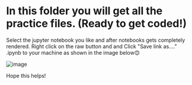 # In this folder you will get all the practice files. (Ready to get coded!)

Select the jupyter notebook you like and after notebooks gets completely rendered. Right click on the raw button and and Click "Save link as...." .ipynb to your machine as shown in the image below😊

![image](https://user-images.githubusercontent.com/87890409/173855188-50928092-f6bb-4ef6-b545-9eee07463cbe.png)

Hope this helps!
